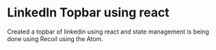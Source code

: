# LinkedIn Topbar using react

Created a topbar of linkedin using react and state management is being done using Recoil using the Atom.
